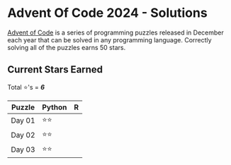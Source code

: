 # Advent Of Code 2024 - Solutions
[Advent of Code](https://adventofcode.com/) is a series of programming puzzles released in December each year that can be solved in any programming language. Correctly solving all of the puzzles earns 50 stars.

## Current Stars Earned
Total :star:'s = ***6***

| Puzzle | Python | R |
|--------|--------|---|
| Day 01 | :star::star: |  |
| Day 02 | :star::star: |  |
| Day 03 | :star::star: |  |